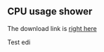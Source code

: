 ## CPU usage shower 

The download link is [right here](https://github.com/tboned-car/tboned-car.github.io/edit/main/index.md) 

Test edi


